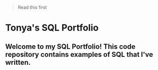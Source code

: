 >Read this first



# Tonya's SQL Portfolio

## Welcome to my SQL Portfolio! This code repository contains examples of SQL that I've written. 
